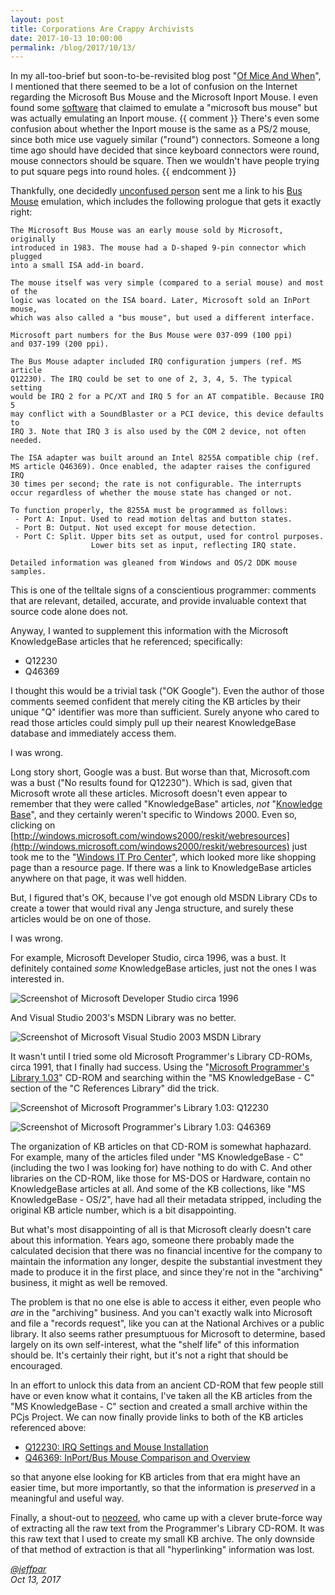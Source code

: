 ```yaml
---
layout: post
title: Corporations Are Crappy Archivists
date: 2017-10-13 10:00:00
permalink: /blog/2017/10/13/
---
```


In my all-too-brief but soon-to-be-revisited blog post "[Of Mice And When](/blog/2017/08/28/)", I mentioned that
there seemed to be a lot of confusion on the Internet regarding the Microsoft Bus Mouse and the Microsoft Inport Mouse.
I even found some [software](https://github.com/fr1tz/aimsgui/blob/master/aid/os/pc/devmouse.c) that claimed to emulate
a "microsoft bus mouse" but was actually emulating an Inport mouse.
{{ comment }} There's even some confusion about whether the Inport mouse is the same as a PS/2 mouse, since both mice
use vaguely similar ("round") connectors.  Someone a long time ago should have decided that since keyboard connectors
were round, mouse connectors should be square.  Then we wouldn't have people trying to put square pegs into round holes.
{{ endcomment }}

Thankfully, one decidedly [unconfused person](http://www.os2museum.com) sent me a link to his
[Bus Mouse](https://www.virtualbox.org/svn/vbox/trunk/src/VBox/ExtPacks/BusMouseSample/BusMouse.cpp) emulation,
which includes the following prologue that gets it exactly right:

	The Microsoft Bus Mouse was an early mouse sold by Microsoft, originally
	introduced in 1983. The mouse had a D-shaped 9-pin connector which plugged
	into a small ISA add-in board.
	
	The mouse itself was very simple (compared to a serial mouse) and most of the
	logic was located on the ISA board. Later, Microsoft sold an InPort mouse,
	which was also called a "bus mouse", but used a different interface.
	
	Microsoft part numbers for the Bus Mouse were 037-099 (100 ppi)
	and 037-199 (200 ppi).
	
	The Bus Mouse adapter included IRQ configuration jumpers (ref. MS article
	Q12230). The IRQ could be set to one of 2, 3, 4, 5. The typical setting
	would be IRQ 2 for a PC/XT and IRQ 5 for an AT compatible. Because IRQ 5
	may conflict with a SoundBlaster or a PCI device, this device defaults to
	IRQ 3. Note that IRQ 3 is also used by the COM 2 device, not often needed.
	
	The ISA adapter was built around an Intel 8255A compatible chip (ref.
	MS article Q46369). Once enabled, the adapter raises the configured IRQ
	30 times per second; the rate is not configurable. The interrupts
	occur regardless of whether the mouse state has changed or not.
	
	To function properly, the 8255A must be programmed as follows:
	 - Port A: Input. Used to read motion deltas and button states.
	 - Port B: Output. Not used except for mouse detection.
	 - Port C: Split. Upper bits set as output, used for control purposes.
	                  Lower bits set as input, reflecting IRQ state.
	
	Detailed information was gleaned from Windows and OS/2 DDK mouse samples.

This is one of the telltale signs of a conscientious programmer: comments that are relevant, detailed, accurate,
and provide invaluable context that source code alone does not.

Anyway, I wanted to supplement this information with the Microsoft KnowledgeBase articles that he referenced;
specifically:

- Q12230
- Q46369

I thought this would be a trivial task ("OK Google").  Even the author of those comments seemed confident
that merely citing the KB articles by their unique "Q" identifier was more than sufficient.  Surely anyone
who cared to read those articles could simply pull up their nearest KnowledgeBase database and immediately
access them.

I was wrong.

Long story short, Google was a bust.  But worse than that, Microsoft.com was a bust ("No results found for Q12230").
Which is sad, given that Microsoft wrote all these articles.  Microsoft doesn't even appear to remember that they were
called "KnowledgeBase" articles, *not* "[Knowledge Base](https://technet.microsoft.com/en-us/library/cc938660.aspx)",
and they certainly weren't specific to Windows 2000.  Even so, clicking on [http://windows.microsoft.com/windows2000/reskit/webresources](http://windows.microsoft.com/windows2000/reskit/webresources)
just took me to the "[Windows IT Pro Center](https://www.microsoft.com/en-us/itpro/windows)", which looked more like
shopping page than a resource page.  If there was a link to KnowledgeBase articles anywhere on that page, it was well
hidden.

But, I figured that's OK, because I've got enough old MSDN Library CDs to create a tower that would rival any
Jenga structure, and surely these articles would be on one of those.

I was wrong.

For example, Microsoft Developer Studio, circa 1996, was a bust.  It definitely contained *some* KnowledgeBase
articles, just not the ones I was interested in.

![Screenshot of Microsoft Developer Studio circa 1996](/blog/images/win95-vc42-msdn.jpg)

And Visual Studio 2003's MSDN Library was no better.

![Screenshot of Microsoft Visual Studio 2003 MSDN Library](/blog/images/winxp-vs2003-msdn.jpg)

It wasn't until I tried some old Microsoft Programmer's Library CD-ROMs, circa 1991, that I finally had success.
Using the "[Microsoft Programmer's Library 1.03](/pubs/pc/reference/microsoft/mspl13/)" CD-ROM and searching within
the "MS KnowledgeBase - C" section of the "C References Library" did the trick.

![Screenshot of Microsoft Programmer's Library 1.03: Q12230](/blog/images/mspl103-q12230.jpg)

![Screenshot of Microsoft Programmer's Library 1.03: Q46369](/blog/images/mspl103-q46369.jpg)

The organization of KB articles on that CD-ROM is somewhat haphazard.  For example, many of the articles filed
under "MS KnowledgeBase - C" (including the two I was looking for) have nothing to do with C.  And other libraries
on the CD-ROM, like those for MS-DOS or Hardware, contain no KnowledgeBase articles at all.  And some of the KB
collections, like "MS KnowledgeBase - OS/2", have had all their metadata stripped, including the original KB article
number, which is a bit disappointing.

But what's most disappointing of all is that Microsoft clearly doesn't care about this information.  Years ago,
someone there probably made the calculated decision that there was no financial incentive for the company to maintain
the information any longer, despite the substantial investment they made to produce it in the first place, and since
they're not in the "archiving" business, it might as well be removed.

The problem is that no one else is able to access it either, even people who *are* in the "archiving" business.
And you can't exactly walk into Microsoft and file a "records request", like you can at the National Archives or a
public library.  It also seems rather presumptuous for Microsoft to determine, based largely on its own self-interest,
what the "shelf life" of this information should be.  It's certainly their right, but it's not a right that should
be encouraged.

In an effort to unlock this data from an ancient CD-ROM that few people still have or even know what it contains,
I've taken all the KB articles from the "MS KnowledgeBase - C" section and created a small archive within the PCjs
Project.  We can now finally provide links to both of the KB articles referenced above:

- [Q12230: IRQ Settings and Mouse Installation](/pubs/pc/reference/microsoft/kb/Q12230/)
- [Q46369: InPort/Bus Mouse Comparison and Overview](/pubs/pc/reference/microsoft/kb/Q46369/)

so that anyone else looking for KB articles from that era might have an easier time, but more importantly, so that
the information is *preserved* in a meaningful and useful way.

Finally, a shout-out to [neozeed](https://virtuallyfun.superglobalmegacorp.com/2012/07/05/2133/), who came up with
a clever brute-force way of extracting all the raw text from the Programmer's Library CD-ROM.  It was this raw text
that I used to create my small KB archive.  The only downside of that method of extraction is that all "hyperlinking"
information was lost.

*[@jeffpar](http://twitter.com/jeffpar)*  
*Oct 13, 2017*
